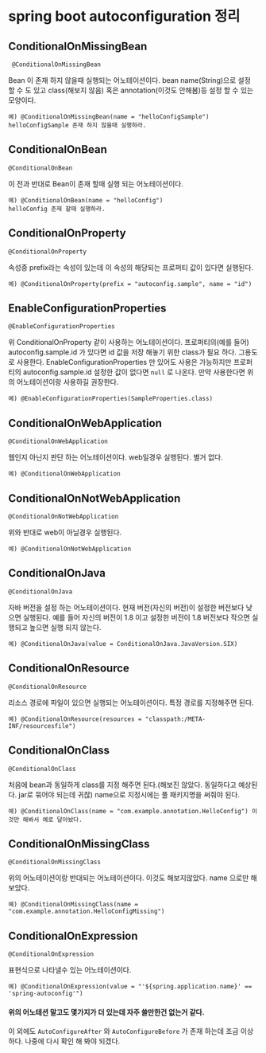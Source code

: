 # spring boot autoconfiguration 정리

## ConditionalOnMissingBean
```
 @ConditionalOnMissingBean
```
 Bean 이 존재 하지 않을때 실행되는 어노테이션이다.
 bean name(String)으로 설정 할 수 도 있고 class(해보지 않음) 혹은 annotation(이것도 안해봄)등 설정 할 수 있는 모양이다.
```    
예) @ConditionalOnMissingBean(name = "helloConfigSample")
helloConfigSample 존재 하지 않을때 실행하라.
``` 
## ConditionalOnBean

```
@ConditionalOnBean
```
 이 전과 반대로 Bean이 존재 할때 실행 되는 어노테이션이다.
```
예) @ConditionalOnBean(name = "helloConfig")
helloConfig 존재 할때 실행하라.
```
    
## ConditionalOnProperty

```
@ConditionalOnProperty
```
 속성중 prefix라는 속성이 있는데 이 속성의 해당되는 프로퍼티 값이 있다면 실행된다.

```
예) @ConditionalOnProperty(prefix = "autoconfig.sample", name = "id")
```

## EnableConfigurationProperties

```
@EnableConfigurationProperties
```
 위 ConditionalOnProperty 같이 사용하는 어노테이션이다. 프로퍼티의(예를 들어) autoconfig.sample.id 가 있다면 id 값을 저장 해놓기 위한 class가 필요 하다. 그용도로 사용한다.
 EnableConfigurationProperties 만 있어도 사용은 가능하지만 프로퍼티의 autoconfig.sample.id 설정한 값이 없다면 `null` 로 나온다. 만약 사용한다면 위의 어노테이션이랑 사용하길 권장한다.
```
예) @EnableConfigurationProperties(SampleProperties.class)
```
## ConditionalOnWebApplication

```
@ConditionalOnWebApplication
```
 웹인지 아닌지 판단 하는 어노테이션이다. web일경우 실행된다. 별거 없다.
```
예) @ConditionalOnWebApplication
```

## ConditionalOnNotWebApplication

```
@ConditionalOnNotWebApplication
```
 위와 반대로 web이 아닐경우 실행된다.
```
예) @ConditionalOnNotWebApplication
```

## ConditionalOnJava

```
@ConditionalOnJava
```
 자바 버전을 설정 하는 어노테이션이다.
 현재 버전(자신의 버전)이 설정한 버전보다 낮으면 실행된다.
 예를 들어 자신의 버전이 1.8 이고 설정한 버전이 1.8 버전보다 작으면 실행되고 높으면 실행 되지 않는다.
```
예) @ConditionalOnJava(value = ConditionalOnJava.JavaVersion.SIX)
```

## ConditionalOnResource

```
@ConditionalOnResource
```
 리소스 경로에 파일이 있으면 실행되는 어노테이션이다. 특정 경로를 지정해주면 된다.
```
예) @ConditionalOnResource(resources = "classpath:/META-INF/resourcesfile")
```

## ConditionalOnClass

```
@ConditionalOnClass
```
 처음에 bean과 동일하게 class를 지정 해주면 된다.(해보진 않았다. 동일하다고 예상된다. jar로 묶어야 되는데 귀찮)
 name으로 지정시에는 풀 패키지명을 써줘야 된다. 

```
예) @ConditionalOnClass(name = "com.example.annotation.HelloConfig") 이것만 해봐서 예로 달아놨다.
```

## ConditionalOnMissingClass

```
@ConditionalOnMissingClass
```
 위의 어노테이션이랑 반대되는 어노테이션이다. 이것도 해보지않았다. name 으로만 해보았다.

```
예) @ConditionalOnMissingClass(name = "com.example.annotation.HelloConfigMissing")
```

## ConditionalOnExpression

```
@ConditionalOnExpression
```
 표현식으로 나타낼수 있는 어노테이션이다.

```
예) @ConditionalOnExpression(value = "'${spring.application.name}' == 'spring-autoconfig'")
```

#### 위의 어노테션 말고도 몇가지가 더 있는데 자주 쓸만한건 없는거 같다.


이 외에도 `AutoConfigureAfter` 와 `AutoConfigureBefore` 가 존재 하는데 조금 이상하다. 
나중에 다시 확인 해 봐야 되겠다.


